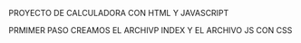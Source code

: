 
PROYECTO DE CALCULADORA CON HTML Y JAVASCRIPT

PRMIMER PASO CREAMOS EL ARCHIVP INDEX Y EL ARCHIVO JS CON CSS

